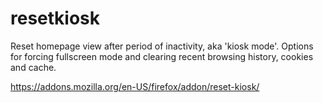 resetkiosk
==========

Reset homepage view after period of inactivity, aka 'kiosk mode'. 
Options for forcing fullscreen mode and clearing recent browsing history, cookies and cache.

https://addons.mozilla.org/en-US/firefox/addon/reset-kiosk/
